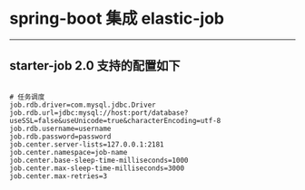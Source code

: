 # spring-boot 集成 elastic-job

***

## starter-job 2.0 支持的配置如下

```properties

# 任务调度
job.rdb.driver=com.mysql.jdbc.Driver
job.rdb.url=jdbc:mysql://host:port/database?useSSL=false&useUnicode=true&characterEncoding=utf-8
job.rdb.username=username
job.rdb.password=password
job.center.server-lists=127.0.0.1:2181
job.center.namespace=job-name
job.center.base-sleep-time-milliseconds=1000
job.center.max-sleep-time-milliseconds=3000
job.center.max-retries=3

```

